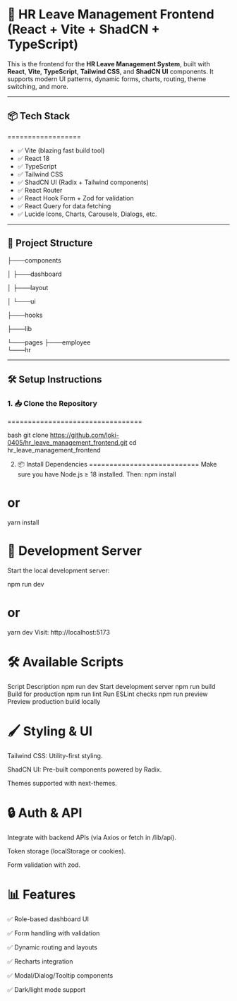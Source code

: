 # 🚀 HR Leave Management Frontend (React + Vite + ShadCN + TypeScript)

This is the frontend for the **HR Leave Management System**, built with **React**, **Vite**, **TypeScript**, **Tailwind CSS**, and **ShadCN UI** components. It supports modern UI patterns, dynamic forms, charts, routing, theme switching, and more.

---

## 📦 Tech Stack
==================

- ✅ Vite (blazing fast build tool) 
- ✅ React 18
- ✅ TypeScript
- ✅ Tailwind CSS
- ✅ ShadCN UI (Radix + Tailwind components)
- ✅ React Router
- ✅ React Hook Form + Zod for validation
- ✅ React Query for data fetching
- ✅ Lucide Icons, Charts, Carousels, Dialogs, etc.

---

## 📁 Project Structure

├───components

│   ├───dashboard

│   ├───layout

│   └───ui

├───hooks

├───lib

└───pages
    ├───employee   
    └───hr

---

## 🛠️ Setup Instructions

### 1. 📥 Clone the Repository
=================================

bash
git clone https://github.com/loki-0405/hr_leave_management_frontend.git
cd hr_leave_management_frontend


2. 📦 Install Dependencies
 ===========================
Make sure you have Node.js ≥ 18 installed. Then:
npm install
# or
yarn install

🚧 Development Server
   =======================
Start the local development server:

npm run dev
# or
yarn dev
Visit: http://localhost:5173

🛠️ Available Scripts
======================
Script	                     Description
npm run dev	                Start development server
npm run build              	Build for production
npm run lint               	Run ESLint checks
npm run                     preview	Preview production build locally

🖌️ Styling & UI
==================
Tailwind CSS: Utility-first styling.

ShadCN UI: Pre-built components powered by Radix.

Themes supported with next-themes.

🔒 Auth & API
================
Integrate with backend APIs (via Axios or fetch in /lib/api).

Token storage (localStorage or cookies).

Form validation with zod.

📊 Features
=================
✅ Role-based dashboard UI

✅ Form handling with validation

✅ Dynamic routing and layouts

✅ Recharts integration

✅ Modal/Dialog/Tooltip components

✅ Dark/light mode support
